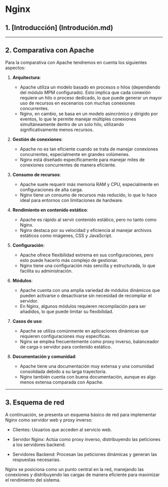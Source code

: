 # Nginx

## 1. [Introducción] (Introdución.md)

---

## 2. Comparativa con Apache

Para la comparativa con Apache tendremos en cuenta los siguientes aspectos:

1. **Arquitectura**:  
   - Apache utiliza un modelo basado en procesos o hilos (dependiendo del módulo MPM configurado). Esto implica que cada conexión requiere un hilo o proceso dedicado, lo que puede generar un mayor uso de recursos en escenarios con muchas conexiones concurrentes.  
   - Nginx, en cambio, se basa en un modelo asincrónico y dirigido por eventos, lo que le permite manejar múltiples conexiones simultáneamente dentro de un solo hilo, utilizando significativamente menos recursos.

2. **Gestión de conexiones**:  
   - Apache no es tan eficiente cuando se trata de manejar conexiones concurrentes, especialmente en grandes volúmenes.  
   - Nginx está diseñado específicamente para manejar miles de conexiones concurrentes de manera eficiente.

3. **Consumo de recursos**:  
   - Apache suele requerir más memoria RAM y CPU, especialmente en configuraciones de alta carga.  
   - Nginx tiene un consumo de recursos más reducido, lo que lo hace ideal para entornos con limitaciones de hardware.

4. **Rendimiento en contenido estático**:  
   - Apache es rápido al servir contenido estático, pero no tanto como Nginx.  
   - Nginx destaca por su velocidad y eficiencia al manejar archivos estáticos como imágenes, CSS y JavaScript.

5. **Configuración**:  
   - Apache ofrece flexibilidad extrema en sus configuraciones, pero esto puede hacerlo más complejo de gestionar.  
   - Nginx tiene una configuración más sencilla y estructurada, lo que facilita su administración.

6. **Módulos**:  
   - Apache cuenta con una amplia variedad de módulos dinámicos que pueden activarse o desactivarse sin necesidad de recompilar el servidor.  
   - En Nginx, algunos módulos requieren recompilación para ser añadidos, lo que puede limitar su flexibilidad.

7. **Casos de uso**:  
   - Apache se utiliza comúnmente en aplicaciones dinámicas que requieren configuraciones muy específicas.  
   - Nginx se emplea frecuentemente como proxy inverso, balanceador de carga o servidor para contenido estático.

8. **Documentación y comunidad**:  
   - Apache tiene una documentación muy extensa y una comunidad consolidada debido a su larga trayectoria.  
   - Nginx también cuenta con buena documentación, aunque es algo menos extensa comparada con Apache.

---

## 3. Esquema de red

A continuación, se presenta un esquema básico de red para implementar Nginx como servidor web y proxy inverso:

   - Clientes: Usuarios que acceden al servicio web.

   - Servidor Nginx: Actúa como proxy inverso, distribuyendo las peticiones a los servidores backend.

   - Servidores Backend: Procesan las peticiones dinámicas y generan las respuestas necesarias.

Nginx se posiciona como un punto central en la red, manejando las conexiones y distribuyendo las cargas de manera eficiente para maximizar el rendimiento del sistema.


